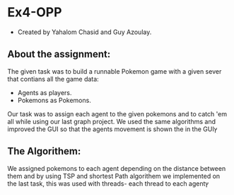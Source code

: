 # Ex4-OPP

* Created by Yahalom Chasid and Guy Azoulay.

## About the assignment:
The given task was to build a runnable Pokemon game with a given sever that contians all the game data:
* Agents as players.
* Pokemons as Pokemons.

Our task was to assign each agent to the given pokemons and to catch 'em all while using our last graph project.
We used the same algorithms and improved the GUI so that the agents movement is shown the in the GUIץ

## The Algorithem:
We assigned pokemons to each agent depending on the distance between them and by using TSP and shortest Path algorithem we implemented on the last task,
this was used with threads- each thread to each agentץ
